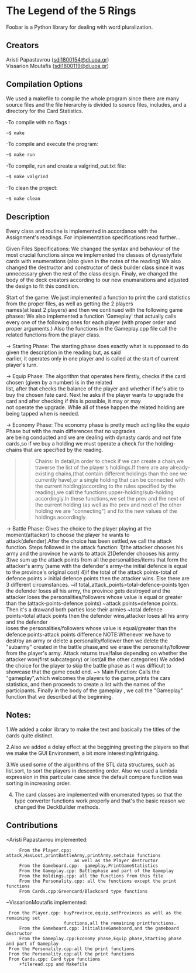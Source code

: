 # The Legend of the 5 Rings

Foobar is a Python library for dealing with word pluralization.

## Creators

Aristi Papastavrou (sdi1800154@di.uoa.gr)       		 	   
Vissarion Moutafis (sdi1800119@di.uoa.gr)

## Compilation Options

We used a makefile to compile the whole program since there are many source files and the file hierarchy is divided to source files, includes, and a directory for the Card Statistics.

-To compile with no flags :
```bash
~$ make
```
-To compile and execute the program: 
```bash
~$ make run
```
-To compile, run and create a valgrind_out.txt file:
```bash
~$ make valgrind
```
-To clean the project:
```bash
~$ make clean
```
## Description

Every class and routine is implemented in accordance with the Assignment's readings.
For implementation specifications read further...

Given Files Specifications:
        We changed the syntax and behaviour of the most crucial functions since we implemented the classes of dynasty/fate cards with enumerations (also given in the notes of the reading)
        We also changed the destructor and constructor of deck builder class since it was unnecessary given the rest of the class design.
        Finaly, we changed the body of the deck creators according to our new enumarations and adjusted the design to fit this condition.

Start of the game:
        We just implemented a function to print the card statistics from the proper files, as well as getting the 2 players      
        names(at least 2 players) and then we continued with the following game phases:
        We also implemented a function 'Gameplay' that actually calls every one of the following ones for each player
        (with proper order and proper arguments.)
	      Also the functions in the Gameplay.cpp file call the related functions from the player class.

-> Starting Phase: 
                  The starting phase does exactly what is suppossed to do given the description in the reading but, as said             
                  earlier, it operates only in one player and is called at the start of current player's turn.
                  
-> Equip Phase: 
                The algorithm that operates here firstly, checks if the card chosen (given by a number) is in the related               
                list, after that checks the balance of the player and whether if he's able to buy the chosen fate card.
                Next he asks if the player wants to upgrade the card and after checking if this is possible, it may or may      
                not operate the upgrade. While all of these happen the related holding are being tapped when is needed.

-> Economy Phase: 
                 The economy phase is pretty much acting like the equip Phase but with the main differences that no upgrades    
                 are being conducted and we are dealing with dynasty cards and not fate cards,so if we buy a holding 
                 we must operate a check for the holding-chains that are specified by the reading.
   >>Chains: In detail,in order to check if we can create a chain,we traverse the list of the player's holdings.If there are any already-existing chains,(that contain different holdings than the one we currently have),or a single holding that can be connected with the current holding(according to the rules specified by the reading),we call the functions upper-holding/sub-holding accordingly.In these functions,we set the prev and the next of the current holding (as well as the prev and next of the other holding we are "connecting") and fix the new values of the holdings accordingly.

-> Battle Phase: 
               Gives the choice to the player playing at the moment(attacker) to choose the player he wants to   
               attack(defender).After the choice has been settled,we call the attack function.
             Steps followed in the attack function:
             1)the attacker chooses his army and the province he wants to attack
             2)Defender chooses his army
             3)we sum up the attack points from all the personalities/items that form the attacker's army
              (same with the defender's army-the initial defence is equal to the province's original cost)
             4)if the total of the attack points-total of defence points > initial defence points then the attacker wins.
               Else there are 3 different circumstances.
              ~if total_attack_points>total-defence-points tgen the defender loses all his army,
               the province gets destroyed and the attacker loses the personalities/followers whose value is equal 
               or greater than the (attack-points-defence points)
              ~attack points=defence points. Then it's a drawand both parties lose their armies
              ~total defence points>total attack points then the defender wins,attacker loses all his army and the defender           
              loses the personalities/followers whose value is equal/greater than the defence points-attack points difference
NOTE:Whenever we have to destroy an army or delete a personality/follower then we delete the "subarmy" created in the battle phase,and we erase the personality/follower from the player's army.
Attack returns true/false depending on whether the attacker won(first subcategory) or lost(all the other categories)                                             We added the choice for the player to skip the battle phase as it was difficult to showcase that the game could end.
~> Main Function: Calls the "gameplay",which welcomes the players to the game,prints the cars statistics, and then proceeds to create a list with the names of the participants. Finally in the body of the gameplay , we call the "Gameplay" function that we described at the beginning.                              

## Notes:

1.We added a color library to make the text and basically the titles of the cards quite distinct.

2.Also we added a delay effect at the beggining greeting the players so that we make the GUI Environment, a bit more interesting/intriguing.

3.We used some of the algorithms of the STL data structures, such as list.sort, to sort the players in descenting order.
Also we used a lambda expression in this particular case since the  default compare function was sorting in increasing order.

4. The card classes are implemented with enumerated types so that the type converter functions work properly and that's the basic reason we changed the DeckBuilder methods.

## Contributions
~Aristi Papastavrou implemented:

         From the Player.cpp:  attack,HasLost,printBattleArmy,printArmy,setchain functions
                              as well as the Player destructor
         From the Gameboard.cpp:  gameplay,PrintGameStatistics
         From the Gameplay.cpp: Battlephase and part of the Gameplay
         From the Holdings.cpp: all the functions from this file
         From the Personality.cpp: all the functions except the print functions
         From Cards.cpp:Greencard/Blackcard type functions
  
~VissarionMoutafis  implemented:
         
	 From the Player.cpp: buyProvince,equip,setProvinces as well as the remaining set
	                      functions,all the remaining printfunctions.
         From the Gameboard.cpp: InitialiseGameboard,and the gameboard destructor
         From the Gameplay.cpp:Economy phase,Equip phase,Starting phase and part of Gameplay
	 From the Personality.cpp:all the print functions
	 From the Personality.cpp:all the print functions
	 From Cards.cpp: Card type functions 
         +fileread.cpp and Makefile
